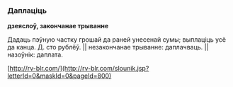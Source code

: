 ### Даплаціць
**дзеяслоў, закончанае трыванне**

Дадаць пэўную частку грошай да раней унесенай сумы; выплаціць усё да канца. Д. сто рублёў. || незакончанае трыванне: даплачваць. || назоўнік: даплата.

<a rel="author">[http://rv-blr.com/](http://rv-blr.com/slounik.jsp?letterId=0&maskId=0&pageId=800)</a>
